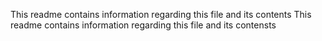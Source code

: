 This readme contains information regarding this file and its contents
This readme contains information regarding this file and its contensts
